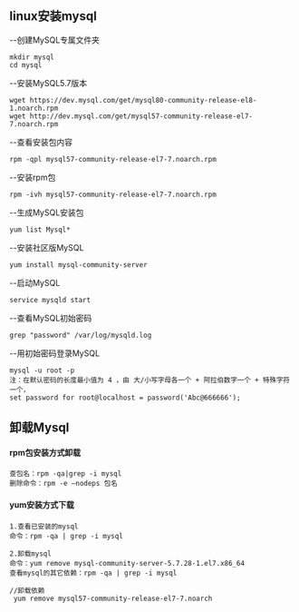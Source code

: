 ## linux安装mysql

--创建MySQL专属文件夹 
```
mkdir mysql            
cd mysql                                                               
```
--安装MySQL5.7版本
```
wget https://dev.mysql.com/get/mysql80-community-release-el8-1.noarch.rpm
wget http://dev.mysql.com/get/mysql57-community-release-el7-7.noarch.rpm           
```

--查看安装包内容
```
rpm -qpl mysql57-community-release-el7-7.noarch.rpm 
```
 --安装rpm包
```
rpm -ivh mysql57-community-release-el7-7.noarch.rpm  
```
--生成MySQL安装包
```
yum list Mysql*      
```
--安装社区版MySQL
```
yum install mysql-community-server 
```
--启动MySQL
```
service mysqld start 
```
--查看MySQL初始密码
```
grep "password" /var/log/mysqld.log   
```
--用初始密码登录MySQL
```
mysql -u root -p 
注：在默认密码的长度最小值为 4 ，由 大/小写字母各一个 + 阿拉伯数字一个 + 特殊字符一个，
set password for root@localhost = password('Abc@666666');
```


## 卸载Mysql

#### rpm包安装方式卸载
```
查包名：rpm -qa|grep -i mysql
删除命令：rpm -e –nodeps 包名
```

#### yum安装方式下载
```
1.查看已安装的mysql
命令：rpm -qa | grep -i mysql

2.卸载mysql
命令：yum remove mysql-community-server-5.7.28-1.el7.x86_64
查看mysql的其它依赖：rpm -qa | grep -i mysql

//卸载依赖
 yum remove mysql57-community-release-el7-7.noarch
```